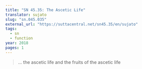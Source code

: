 ```yaml
---
title: "SN 45.35: The Ascetic Life"
translator: sujato
slug: "sn.045.035"
external_url: "https://suttacentral.net/sn45.35/en/sujato"
tags:
  - sn
  - function
year: 2018
pages: 1
---
```


> … the ascetic life and the fruits of the ascetic life
